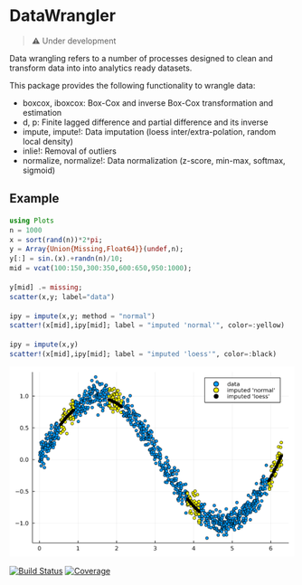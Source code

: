 # DataWrangler

> :warning: Under development

Data wrangling refers to a number of processes designed to clean and transform data into into analytics ready datasets.

This package provides the following functionality to wrangle data:

- boxcox, iboxcox:         Box-Cox and inverse Box-Cox transformation and estimation
- d, p:                    Finite lagged difference and partial difference and its inverse
- impute, impute!:         Data imputation (loess inter/extra-polation, random local density)
- inlie!:                  Removal of outliers 
- normalize, normalize!:   Data normalization (z-score, min-max, softmax, sigmoid)

## Example

```julia
using Plots
n = 1000
x = sort(rand(n))*2*pi;
y = Array{Union{Missing,Float64}}(undef,n);
y[:] = sin.(x).+randn(n)/10;
mid = vcat(100:150,300:350,600:650,950:1000);

y[mid] .= missing;
scatter(x,y; label="data")

ipy = impute(x,y; method = "normal")
scatter!(x[mid],ipy[mid]; label = "imputed 'normal'", color=:yellow)

ipy = impute(x,y)
scatter!(x[mid],ipy[mid]; label = "imputed 'loess'", color=:black)
```
<img src="./docs/src/images/impute.png">

[![Build Status](https://github.com/viraltux/DataWrangler.jl/workflows/CI/badge.svg)](https://github.com/viraltux/DataWrangler.jl/actions)
[![Coverage](https://codecov.io/gh/viraltux/DataWrangler.jl/branch/master/graph/badge.svg)](https://codecov.io/gh/viraltux/DataWrangler.jl)
